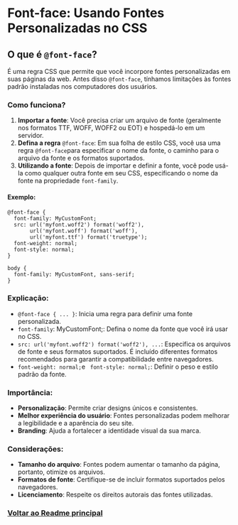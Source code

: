 # Font-face: Usando Fontes Personalizadas no CSS

## O que é `@font-face`?

É uma regra CSS que permite que você incorpore fontes personalizadas em suas páginas da web. Antes disso `@font-face`, tínhamos limitações às fontes padrão instaladas nos computadores dos usuários.

### Como funciona?

1. **Importar a fonte**: Você precisa criar um arquivo de fonte (geralmente nos formatos TTF, WOFF, WOFF2 ou EOT) e hospedá-lo em um servidor.
2. **Defina a regra** `@font-face`: Em sua folha de estilo CSS, você usa uma regra `@font-face`para especificar o nome da fonte, o caminho para o arquivo da fonte e os formatos suportados.
3. **Utilizando a fonte**: Depois de importar e definir a fonte, você pode usá-la como qualquer outra fonte em seu CSS, especificando o nome da fonte na propriedade `font-family`.

#### Exemplo:

```
@font-face {
  font-family: MyCustomFont;
  src: url('myfont.woff2') format('woff2'),
       url('myfont.woff') format('woff'),
       url('myfont.ttf') format('truetype');
  font-weight: normal;
  font-style: normal;
}

body {
  font-family: MyCustomFont, sans-serif;
}
```

### Explicação:

- `@font-face { ... }`: Inicia uma regra para definir uma fonte personalizada.
- `font-family`: MyCustomFont;: Defina o nome da fonte que você irá usar no CSS.
- `src: url('myfont.woff2') format('woff2'), ...`: Especifica os arquivos de fonte e seus formatos suportados. É incluído diferentes formatos recomendados para garantir a compatibilidade entre navegadores.
- `font-weight: normal;`e ` font-style: normal;`: Definir o peso e estilo padrão da fonte.

### Importância:

- **Personalização**: Permite criar designs únicos e consistentes.
- **Melhor experiência do usuário**: Fontes personalizadas podem melhorar a legibilidade e a aparência do seu site.
- **Branding**: Ajuda a fortalecer a identidade visual da sua marca.

### Considerações:

- **Tamanho do arquivo**: Fontes podem aumentar o tamanho da página, portanto, otimize os arquivos.
- **Formatos de fonte**: Certifique-se de incluir formatos suportados pelos navegadores.
- **Licenciamento**: Respeite os direitos autorais das fontes utilizadas.

### [Voltar ao Readme principal](../README.md)